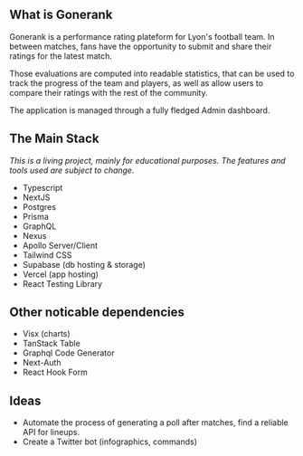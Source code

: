## What is Gonerank

Gonerank is a performance rating plateform for Lyon's football team. In between matches, fans have the opportunity to submit and share their ratings for the latest match.

Those evaluations are computed into readable statistics, that can be used to track the progress of the team and players, as well as allow users to compare their ratings with the rest of the community.

The application is managed through a fully fledged Admin dashboard.

## The Main Stack

_This is a living project, mainly for educational purposes. The features and tools used are subject to change._

- Typescript
- NextJS
- Postgres
- Prisma
- GraphQL
- Nexus
- Apollo Server/Client
- Tailwind CSS
- Supabase (db hosting & storage)
- Vercel (app hosting)
- React Testing Library

## Other noticable dependencies

- Visx (charts)
- TanStack Table
- Graphql Code Generator
- Next-Auth
- React Hook Form

## Ideas

- Automate the process of generating a poll after matches, find a reliable API for lineups.
- Create a Twitter bot (infographics, commands)
